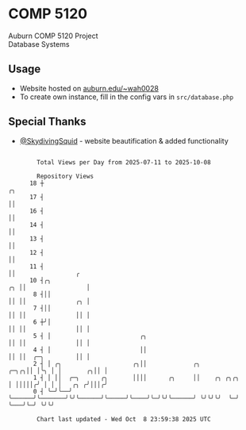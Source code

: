 # COMP 5120
Auburn COMP 5120 Project  
Database Systems

## Usage
- Website hosted on [auburn.edu/~wah0028](https://webhome.auburn.edu/~wah0028/)
- To create own instance, fill in the config vars in `src/database.php`

## Special Thanks
- [@SkydivingSquid](https://github.com/SkydivingSquid) - website beautification & added functionality

```

        Total Views per Day from 2025-07-11 to 2025-10-08

        Repository Views
      18 ┼                                                                     ╭╮
      17 ┤                                                                     ││
      16 ┤                                                                     ││
      14 ┤                                                                     ││
      13 ┤                                                                     ││
      12 ┤                                                                     ││
      11 ┤                                                                     ││                 ╭
      10 ┤╭╮                                                                ╭╮ ││                 │
       8 ┤││                                                                ││ ││              ╭╮ │
       7 ┤││                                                                ││ ││              ││ │
       6 ┼╯│                                                                ││ ││              ││ │
       5 ┤ │                         ╭╮                                     ││ ││              ││ │
       4 ┤ │                         ││                                     ││ ││  ╭─╮         ││ │
       2 ┤ │ ╭╮                    ╭╮││             ╭╮                 ╭─╮╭╮││ │╰╮ │ │       ╭╮││ │
       1 ┤ │ ││  ╭─╮      ╭╮       ││││      ╭╮     ││    ╭╮ ╭╮╭╮      │ │││││╭╯ │ │ │   ╭╮ ╭╯│││╭╯
       0 ┤ ╰─╯╰──╯ ╰──────╯╰───────╯╰╯╰──────╯╰─────╯╰────╯╰─╯╰╯╰──────╯ ╰╯╰╯╰╯  ╰─╯ ╰───╯╰─╯ ╰╯╰╯

        Chart last updated - Wed Oct  8 23:59:38 2025 UTC
        
```
